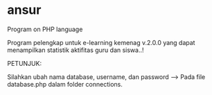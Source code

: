 # ansur
Program on PHP language


Program pelengkap untuk e-learning kemenag v.2.0.0 yang dapat menampilkan statistik aktifitas guru dan siswa..!

PETUNJUK:

Silahkan ubah nama database, username, dan password --> Pada file database.php dalam folder connections.
